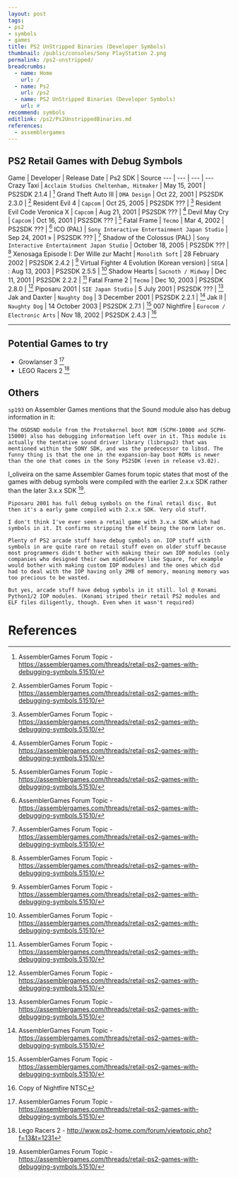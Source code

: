```yaml
---
layout: post
tags: 
- ps2
- symbols
- games
title: PS2 UnStripped Binaries (Developer Symbols)
thumbnail: /public/consoles/Sony PlayStation 2.png
permalink: /ps2-unstripped/
breadcrumbs:
  - name: Home
    url: /
  - name: Ps2
    url: /ps2
  - name: PS2 UnStripped Binaries (Developer Symbols)
    url: #
recommend: symbols
editlink: /ps2/Ps2UnstrippedBinaries.md
references:
  - assemblergames
---
```


## PS2 Retail Games with Debug Symbols

Game | Developer | Release Date | Ps2 SDK | Source
--- | --- | --- | ---
Crazy Taxi | `Acclaim Studios Cheltenham, Hitmaker` | May 15, 2001 | PS2SDK 2.1.4 | [^1]
Grand Theft Auto III | `DMA Design` | Oct 22, 2001 | PS2SDK 2.3.0 | [^1]
Resident Evil 4 | `Capcom` | Oct 25, 2005 | PS2SDK ??? | [^1]
Resident Evil Code Veronica X | `Capcom` | Aug 21, 2001 | PS2SDK ??? | [^1]
Devil May Cry | `Capcom` | Oct 16, 2001  | PS2SDK ??? | [^1]
Fatal Frame | `Tecmo` | Mar 4, 2002 | PS2SDK ??? | [^1]
ICO (PAL)  | `Sony Interactive Entertainment Japan Studio` | Sep 24, 2001 » | PS2SDK ??? | [^1]
Shadow of the Colossus (PAL) | `Sony Interactive Entertainment Japan Studio` | October 18, 2005 | PS2SDK ??? | [^1]
Xenosaga Episode I: Der Wille zur Macht | `Monolith Soft` | 28 February 2002 | PS2SDK 2.4.2 | [^1]
Virtual Fighter 4 Evolution (Korean version) | `SEGA` | : Aug 13, 2003 | PS2SDK 2.5.5 | [^1]
Shadow Hearts | `Sacnoth / Midway` | Dec 11, 2001 | PS2SDK 2.2.2 | [^1]
Fatal Frame 2 | `Tecmo` | Dec 10, 2003 | PS2SDK 2.8.0 | [^1]
Piposaru 2001 | `SIE Japan Studio` | 5 July 2001 | PS2SDK ??? | [^1]
Jak and Daxter | `Naughty Dog` | 3 December 2001 | PS2SDK 2.2.1 | [^1]
Jak II | `Naughty Dog` | 14 October 2003 | PS2SDK 2.7.1 | [^1]
007 Nightfire | `Eurocom / Electronic Arts` |  Nov 18, 2002 | PS2SDK 2.4.3 | [^2] 

---
## Potential Games to try
* Growlanser 3 [^1]
* LEGO Racers 2 [^3]

## Others
`sp193` on Assembler Games mentions that the Sound module also has debug information in it:
```
The OSDSND module from the Protokernel boot ROM (SCPH-10000 and SCPH-15000) also has debugging information left over in it. This module is actually the tentative sound driver library (librspu2) that was mentioned within the SONY SDK, and was the predecessor to libsd. The funny thing is that the one in the expansion-bay boot ROMs is newer than the one that comes in the Sony PS2SDK (even in release v3.02).
```

l_oliveira on the same Assembler Games forum topic states that most of the games with debug symbols were compiled with the earlier 2.x.x SDK rather than the later 3.x.x SDK [^1].
```
Piposaru 2001 has full debug symbols on the final retail disc. But then it's a early game compiled with 2.x.x SDK. Very old stuff.

I don't think I've ever seen a retail game with 3.x.x SDK which had symbols in it. It confirms stripping the elf being the norm later on. 

Plenty of PS2 arcade stuff have debug symbols on. IOP stuff with symbols in are quite rare on retail stuff even on older stuff because most programmers didn't bother with making their own IOP modules (only companies who designed their own middleware like Square, for example would bother with making custom IOP modules) and the ones which did had to deal with the IOP having only 2MB of memory, meaning memory was too precious to be wasted.

But yes, arcade stuff have debug symbols in it still. lol @ Konami Python1/2 IOP modules. (Konami striped their retail PS2 modules and ELF files diligently, though. Even when it wasn't required)
```

# References
[^1]: AssemblerGames Forum Topic - https://assemblergames.com/threads/retail-ps2-games-with-debugging-symbols.51510/
[^2]: Copy of Nightfire NTSC
[^3]: Lego Racers 2 - http://www.ps2-home.com/forum/viewtopic.php?f=13&t=1231
